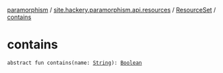 [paramorphism](../../index.md) / [site.hackery.paramorphism.api.resources](../index.md) / [ResourceSet](index.md) / [contains](./contains.md)

# contains

`abstract fun contains(name: `[`String`](https://kotlinlang.org/api/latest/jvm/stdlib/kotlin/-string/index.html)`): `[`Boolean`](https://kotlinlang.org/api/latest/jvm/stdlib/kotlin/-boolean/index.html)